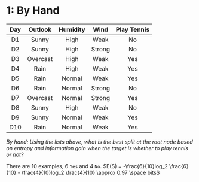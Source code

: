 # 1: By Hand

| Day | Outlook | Humidity | Wind | Play Tennis |
| :-: | :-: | :-: | :-: | :-: |
| D1 | Sunny | High | Weak | No |
| D2 | Sunny | High | Strong | No |
| D3 | Overcast | High | Weak | Yes |
| D4 | Rain | High | Weak | Yes |
| D5 | Rain | Normal | Weak | Yes |
| D6 | Rain | Normal | Strong | No |
| D7 | Overcast | Normal | Strong | Yes |
| D8 | Sunny | High | Weak | No |
| D9 | Sunny | Normal | Weak | Yes |
| D10 | Rain | Normal | Weak | Yes |

*By hand: Using the lists above, what is the best split at the root node based on entropy and information gain when the target is whether to play tennis or not?*

There are 10 examples, 6 `Yes` and 4 `No`.
$E(S) = -\frac{6}{10}log_2 \frac{6}{10} - \frac{4}{10}log_2 \frac{4}{10} \approx 0.97 \space bits$
